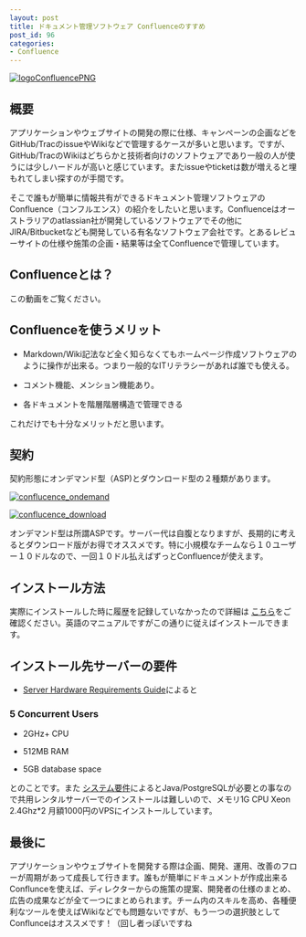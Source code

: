 ```yaml
---
layout: post
title: ドキュメント管理ソフトウェア Confluenceのすすめ
post_id: 96
categories: 
- Confluence
---
```


[![logoConfluencePNG](https://hypermkt-blog.lolipop.io/wp-content/uploads/2014/01/logoConfluencePNG-300x78.png)](https://hypermkt-blog.lolipop.io/wp-content/uploads/2014/01/logoConfluencePNG.png)


## 概要


アプリケーションやウェブサイトの開発の際に仕様、キャンペーンの企画などをGitHub/TracのissueやWikiなどで管理するケースが多いと思います。ですが、GitHub/TracのWikiはどちらかと技術者向けのソフトウェアであり一般の人が使うには少しハードルが高いと感じています。またissueやticketは数が増えると埋もれてしまい探すのが手間です。

そこで誰もが簡単に情報共有ができるドキュメント管理ソフトウェアのConfluence（コンフルエンス）の紹介をしたいと思います。Confluenceはオーストラリアのatlassian社が開発しているソフトウェアでその他にJIRA/Bitbucketなども開発している有名なソフトウェア会社です。とあるレビューサイトの仕様や施策の企画・結果等は全てConfluenceで管理しています。


## Confluenceとは？


この動画をご覧ください。





## Confluenceを使うメリット



*  Markdown/Wiki記法など全く知らなくてもホームページ作成ソフトウェアのように操作が出来る。つまり一般的なITリテラシーがあれば誰でも使える。


*  コメント機能、メンション機能あり。


*  各ドキュメントを階層階層構造で管理できる

これだけでも十分なメリットだと思います。


## 契約


契約形態にオンデマンド型（ASP)とダウンロード型の２種類があります。


[![conflucence_ondemand](https://hypermkt-blog.lolipop.io/wp-content/uploads/2014/01/conflucence_ondemand.png)](https://hypermkt-blog.lolipop.io/wp-content/uploads/2014/01/conflucence_ondemand.png)


[![conflucence_download](https://hypermkt-blog.lolipop.io/wp-content/uploads/2014/01/conflucence_download.png)](https://hypermkt-blog.lolipop.io/wp-content/uploads/2014/01/conflucence_download.png)

オンデマンド型は所謂ASPです。サーバー代は自腹となりますが、長期的に考えるとダウンロード版がお得でオススメです。特に小規模なチームなら１０ユーザー１０ドルなので、一回１０ドル払えばずっとConfluenceが使えます。


## インストール方法


実際にインストールした時に履歴を記録していなかったので詳細は
[こちら](https://confluence.atlassian.com/display/DOC/Confluence+Setup+Guide)をご確認ください。英語のマニュアルですがこの通りに従えばインストールできます。


## インストール先サーバーの要件



*  [Server Hardware Requirements Guide](https://confluence.atlassian.com/display/DOC/Server+Hardware+Requirements+Guide)によると


### 5 Concurrent Users



*  2GHz+ CPU


*  512MB RAM


*  5GB database space

とのことです。また
[システム要件](https://confluence.atlassian.com/display/DOC/System+Requirements#SystemRequirements-ConfluenceHardwareRequirements)によるとJava/PostgreSQLが必要との事なので共用レンタルサーバーでのインストールは難しいので、メモリ1G CPU Xeon 2.4Ghz*2 月額1000円のVPSにインストールしています。


## 最後に


アプリケーションやウェブサイトを開発する際は企画、開発、運用、改善のフローが周期があって成長して行きます。誰もが簡単にドキュメントが作成出来るConflunceを使えば、ディレクターからの施策の提案、開発者の仕様のまとめ、広告の成果などが全て一つにまとめられます。チーム内のスキルを高め、各種便利なツールを使えばWikiなどでも問題ないですが、もう一つの選択肢としてConflunceはオススメです！（回し者っぽいですね